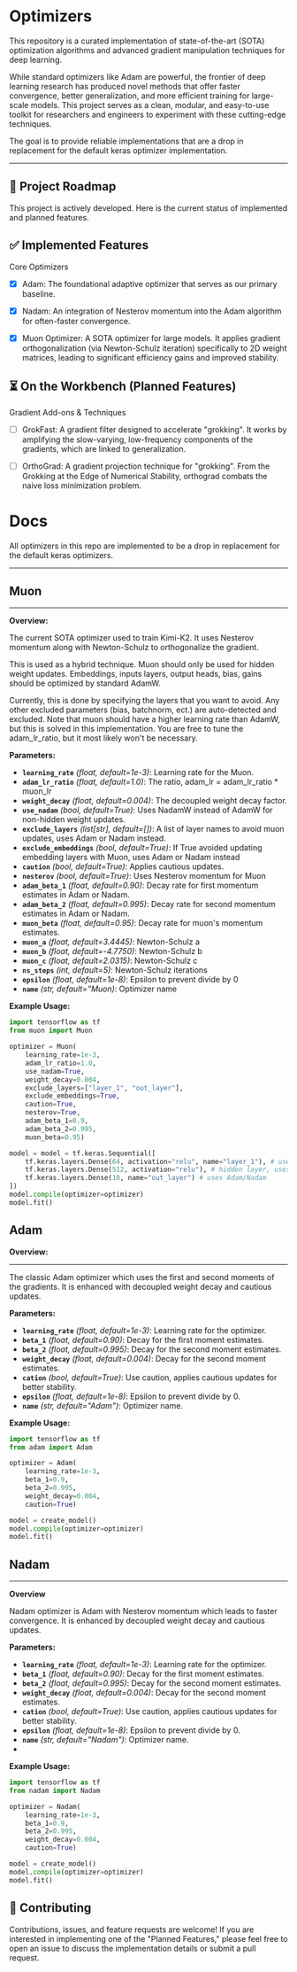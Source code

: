 # Optimizers

This repository is a curated implementation of state-of-the-art (SOTA) optimization algorithms and advanced gradient manipulation techniques for deep learning.

While standard optimizers like Adam are powerful, the frontier of deep learning research has produced novel methods that offer faster convergence, better generalization, and more efficient training for large-scale models. This project serves as a clean, modular, and easy-to-use toolkit for researchers and engineers to experiment with these cutting-edge techniques.

The goal is to provide reliable implementations that are a drop in replacement for the default keras optimizer implementation.

---

## 🚀 Project Roadmap
This project is actively developed. Here is the current status of implemented and planned features.


## ✅ Implemented Features
Core Optimizers

-[x] Adam: The foundational adaptive optimizer that serves as our primary baseline.

-[x] Nadam: An integration of Nesterov momentum into the Adam algorithm for often-faster convergence.

-[x] Muon Optimizer: A SOTA optimizer for large models. It applies gradient orthogonalization (via Newton-Schulz iteration) specifically to 2D weight matrices, leading to significant efficiency gains and improved stability.


## ⏳ On the Workbench (Planned Features)
Gradient Add-ons & Techniques

-[ ] GrokFast: A gradient filter designed to accelerate "grokking". It works by amplifying the slow-varying, low-frequency components of the gradients, which are linked to generalization.

-[ ] OrthoGrad: A gradient projection technique for "grokking". From the Grokking at the Edge of Numerical Stability, orthograd combats the naive loss minimization problem.


# Docs
All optimizers in this repo are implemented to be a drop in replacement for the default keras optimizers.

---

## Muon

---

**Overview:**

The current SOTA optimizer used to train Kimi-K2.
It uses Nesterov momentum along with Newton-Schulz to 
orthogonalize the gradient.

This is used as a hybrid technique. Muon should only be used for hidden weight updates. Embeddings, inputs layers, output heads, bias, gains should
be optimized by standard AdamW.

Currently, this is done by specifying the layers that you want to avoid. Any other excluded parameters (bias, batchnorm, ect.) are
auto-detected and excluded. Note that muon should have a higher learning rate than AdamW, but this is solved in this implementation. 
You are free to tune the adam_lr_ratio, but it most likely won't be necessary. 

**Parameters:**
- **`learning_rate`** *(float, default=1e-3)*: Learning rate for the Muon.
- **`adam_lr_ratio`** *(float, default=1.0)*: The ratio, adam_lr = adam_lr_ratio * muon_lr
- **`weight_decay`** *(float, default=0.004)*: The decoupled weight decay factor.
- **`use_nadam`** *(bool, default=True)*: Uses NadamW instead of AdamW for non-hidden weight updates.
- **`exclude_layers`** *(list[str], default=[])*: A list of layer names to avoid muon updates, uses Adam or Nadam instead.
- **`exclude_embeddings`** *(bool, default=True)*: If True avoided updating embedding layers with Muon, uses Adam or Nadam instead
- **`caution`** *(bool, default=True)*: Applies cautious updates. 
- **`nesterov`** *(bool, default=True)*: Uses Nesterov momentum for Muon
- **`adam_beta_1`** *(float, default=0.90)*: Decay rate for first momentum estimates in Adam or Nadam.
- **`adam_beta_2`** *(float, default=0.995)*: Decay rate for second momentum estimates in Adam or Nadam.
- **`muon_beta`** *(float, default=0.95)*:  Decay rate for muon's momentum estimates.
- **`muon_a`** *(float, default=3.4445)*:  Newton-Schulz a
- **`muon_b`** *(float, default=-4.7750)*:  Newton-Schulz b
- **`muon_c`** *(float, default=2.0315)*:  Newton-Schulz c
- **`ns_steps`** *(int, default=5)*:  Newton-Schulz iterations
- **`epsilon`** *(float, default=1e-8)*:  Epsilon to prevent divide by 0
- **`name`** *(str, default="Muon)*: Optimizer name

**Example Usage:**
```python
import tensorflow as tf
from muon import Muon

optimizer = Muon(
    learning_rate=1e-3,
    adam_lr_ratio=1.0,
    use_nadam=True,
    weight_decay=0.004,
    exclude_layers=["layer_1", "out_layer"],
    exclude_embeddings=True,
    caution=True,
    nesterov=True,
    adam_beta_1=0.9,
    adam_beta_2=0.995,
    muon_beta=0.95)

model = model = tf.keras.Sequential([
    tf.keras.layers.Dense(64, activation="relu", name="layer_1"), # uses Adam/Nadam
    tf.keras.layers.Dense(512, activation="relu"), # hidden layer, uses muon
    tf.keras.layers.Dense(10, name="out_layer") # uses Adam/Nadam
])
model.compile(optimizer=optimizer)
model.fit()
```


## Adam
**Overview:**

---

The classic Adam optimizer which uses the first and second moments of the gradients.
It is enhanced with decoupled weight decay and cautious updates.

**Parameters:**

- **`learning_rate`** *(float, default=1e-3)*: Learning rate for the optimizer.
- **`beta_1`** *(float, default=0.90)*: Decay for the first moment estimates.
- **`beta_2`** *(float, default=0.995)*: Decay for the second moment estimates.
- **`weight_decay`** *(float, default=0.004)*: Decay for the second moment estimates.
- **`cation`** *(bool, default=True)*: Use caution, applies cautious updates for better stability.
- **`epsilon`** *(float, default=1e-8)*: Epsilon to prevent divide by 0.
- **`name`** *(str, default="Adam")*: Optimizer name.

**Example Usage:**
```python
import tensorflow as tf
from adam import Adam

optimizer = Adam(
    learning_rate=1e-3,
    beta_1=0.9,
    beta_2=0.995,
    weight_decay=0.004,
    caution=True)

model = create_model()
model.compile(optimizer=optimizer)
model.fit()
```

## Nadam

---

**Overview**

Nadam optimizer is Adam with Nesterov momentum which leads to faster convergence.
It is enhanced by decoupled weight decay and cautious updates.

**Parameters:**
- **`learning_rate`** *(float, default=1e-3)*: Learning rate for the optimizer.
- **`beta_1`** *(float, default=0.90)*: Decay for the first moment estimates.
- **`beta_2`** *(float, default=0.995)*: Decay for the second moment estimates.
- **`weight_decay`** *(float, default=0.004)*: Decay for the second moment estimates.
- **`cation`** *(bool, default=True)*: Use caution, applies cautious updates for better stability.
- **`epsilon`** *(float, default=1e-8)*: Epsilon to prevent divide by 0.
- **`name`** *(str, default="Nadam")*: Optimizer name.
- 
**Example Usage:**
```python
import tensorflow as tf
from nadam import Nadam

optimizer = Nadam(
    learning_rate=1e-3,
    beta_1=0.9,
    beta_2=0.995,
    weight_decay=0.004,
    caution=True)

model = create_model()
model.compile(optimizer=optimizer)
model.fit()
```

## 🤝 Contributing
Contributions, issues, and feature requests are welcome!
If you are interested in implementing one of the "Planned Features,"
please feel free to open an issue to discuss the implementation details or submit a pull request.


